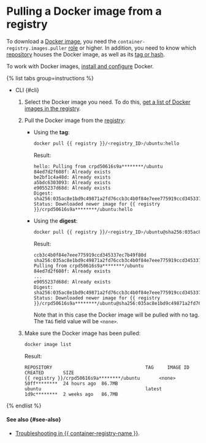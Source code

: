 # Pulling a Docker image from a registry

To download a [Docker image](../../concepts/docker-image.md), you need the `container-registry.images.puller` [role](../../security/index.md#container-registry-images-puller) or higher. In addition, you need to know which [repository](../../concepts/repository.md) houses the Docker image, as well as its [tag or hash](../../concepts/docker-image.md#version).

To work with Docker images, [install and configure](../configure-docker.md) Docker.

{% list tabs group=instructions %}

- CLI {#cli}

   1. Select the Docker image you need. To do this, [get a list of Docker images in the registry](docker-image-list.md#docker-image-list).
   1. Pull the Docker image from the [registry](../../concepts/registry.md):
      * Using the **tag**:

         ```bash
         docker pull {{ registry }}/<registry_ID>/ubuntu:hello
         ```

         Result:

         ```text
         hello: Pulling from crpd50616s9a********/ubuntu
         84ed7d2f608f: Already exists
         be2bf1c4a48d: Already exists
         a5bdc6303093: Already exists
         e9055237d68d: Already exists
         Digest: sha256:035ac8e1bd9c49871a2fd76ccb3c4b0f84e7eee775919ccd345337ec********
         Status: Downloaded newer image for {{ registry }}/crpd50616s9a********/ubuntu:hello
         ```

      * Using the **digest**:

         ```bash
         docker pull {{ registry }}/<registry_ID>/ubuntu@sha256:035ac8e1bd9c49871a2fd76
         ```

         Result:

         ```text
         ccb3c4b0f84e7eee775919ccd345337ec7b49f80d
         sha256:035ac8e1bd9c49871a2fd76ccb3c4b0f84e7eee775919ccd345337ec********: Pulling from crpd50616s9a********/ubuntu
         84ed7d2f608f: Already exists
         ...
         e9055237d68d: Already exists
         Digest: sha256:035ac8e1bd9c49871a2fd76ccb3c4b0f84e7eee775919ccd345337ec********
         Status: Downloaded newer image for {{ registry }}/crpd50616s9a********/ubuntu@sha256:035ac8e1bd9c49871a2fd76ccb3c4b0f84e7eee775919ccd345337ec********
         ```

         Note that in this case the Docker image will be pulled with no tag. The `TAG` field value will be `<none>`.
   1. Make sure the Docker image has been pulled:

      ```bash
      docker image list
      ```

      Result:

      ```text
      REPOSITORY                                  TAG     IMAGE ID      CREATED       SIZE
      {{ registry }}/crpd50616s9a********/ubuntu       <none>  50ff********  24 hours ago  86.7MB
      ubuntu                                      latest  1d9c********  2 weeks ago   86.7MB
      ```

{% endlist %}

#### See also {#see-also}

* [Troubleshooting in {{ container-registry-name }}](../../error/index.md).